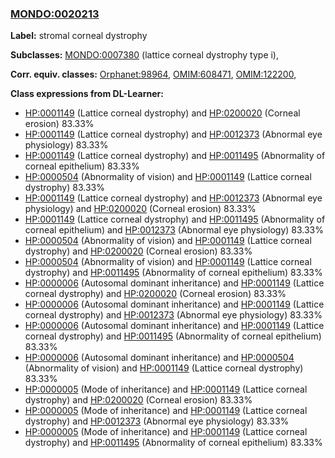 
### [MONDO:0020213](http://purl.obolibrary.org/obo/MONDO_0020213)
**Label:** stromal corneal dystrophy

**Subclasses:** [MONDO:0007380](http://purl.obolibrary.org/obo/MONDO_0007380) (lattice corneal dystrophy type i), 

**Corr. equiv. classes:** [Orphanet:98964](http://www.orpha.net/ORDO/Orphanet_98964), [OMIM:608471](http://purl.obolibrary.org/obo/OMIM_608471), [OMIM:122200](http://purl.obolibrary.org/obo/OMIM_122200), 

**Class expressions from DL-Learner:**

- [HP:0001149](http://purl.obolibrary.org/obo/HP_0001149) (Lattice corneal dystrophy) and [HP:0200020](http://purl.obolibrary.org/obo/HP_0200020) (Corneal erosion) 83.33%
- [HP:0001149](http://purl.obolibrary.org/obo/HP_0001149) (Lattice corneal dystrophy) and [HP:0012373](http://purl.obolibrary.org/obo/HP_0012373) (Abnormal eye physiology) 83.33%
- [HP:0001149](http://purl.obolibrary.org/obo/HP_0001149) (Lattice corneal dystrophy) and [HP:0011495](http://purl.obolibrary.org/obo/HP_0011495) (Abnormality of corneal epithelium) 83.33%
- [HP:0000504](http://purl.obolibrary.org/obo/HP_0000504) (Abnormality of vision) and [HP:0001149](http://purl.obolibrary.org/obo/HP_0001149) (Lattice corneal dystrophy) 83.33%
- [HP:0001149](http://purl.obolibrary.org/obo/HP_0001149) (Lattice corneal dystrophy) and [HP:0012373](http://purl.obolibrary.org/obo/HP_0012373) (Abnormal eye physiology) and [HP:0200020](http://purl.obolibrary.org/obo/HP_0200020) (Corneal erosion) 83.33%
- [HP:0001149](http://purl.obolibrary.org/obo/HP_0001149) (Lattice corneal dystrophy) and [HP:0011495](http://purl.obolibrary.org/obo/HP_0011495) (Abnormality of corneal epithelium) and [HP:0012373](http://purl.obolibrary.org/obo/HP_0012373) (Abnormal eye physiology) 83.33%
- [HP:0000504](http://purl.obolibrary.org/obo/HP_0000504) (Abnormality of vision) and [HP:0001149](http://purl.obolibrary.org/obo/HP_0001149) (Lattice corneal dystrophy) and [HP:0200020](http://purl.obolibrary.org/obo/HP_0200020) (Corneal erosion) 83.33%
- [HP:0000504](http://purl.obolibrary.org/obo/HP_0000504) (Abnormality of vision) and [HP:0001149](http://purl.obolibrary.org/obo/HP_0001149) (Lattice corneal dystrophy) and [HP:0011495](http://purl.obolibrary.org/obo/HP_0011495) (Abnormality of corneal epithelium) 83.33%
- [HP:0000006](http://purl.obolibrary.org/obo/HP_0000006) (Autosomal dominant inheritance) and [HP:0001149](http://purl.obolibrary.org/obo/HP_0001149) (Lattice corneal dystrophy) and [HP:0200020](http://purl.obolibrary.org/obo/HP_0200020) (Corneal erosion) 83.33%
- [HP:0000006](http://purl.obolibrary.org/obo/HP_0000006) (Autosomal dominant inheritance) and [HP:0001149](http://purl.obolibrary.org/obo/HP_0001149) (Lattice corneal dystrophy) and [HP:0012373](http://purl.obolibrary.org/obo/HP_0012373) (Abnormal eye physiology) 83.33%
- [HP:0000006](http://purl.obolibrary.org/obo/HP_0000006) (Autosomal dominant inheritance) and [HP:0001149](http://purl.obolibrary.org/obo/HP_0001149) (Lattice corneal dystrophy) and [HP:0011495](http://purl.obolibrary.org/obo/HP_0011495) (Abnormality of corneal epithelium) 83.33%
- [HP:0000006](http://purl.obolibrary.org/obo/HP_0000006) (Autosomal dominant inheritance) and [HP:0000504](http://purl.obolibrary.org/obo/HP_0000504) (Abnormality of vision) and [HP:0001149](http://purl.obolibrary.org/obo/HP_0001149) (Lattice corneal dystrophy) 83.33%
- [HP:0000005](http://purl.obolibrary.org/obo/HP_0000005) (Mode of inheritance) and [HP:0001149](http://purl.obolibrary.org/obo/HP_0001149) (Lattice corneal dystrophy) and [HP:0200020](http://purl.obolibrary.org/obo/HP_0200020) (Corneal erosion) 83.33%
- [HP:0000005](http://purl.obolibrary.org/obo/HP_0000005) (Mode of inheritance) and [HP:0001149](http://purl.obolibrary.org/obo/HP_0001149) (Lattice corneal dystrophy) and [HP:0012373](http://purl.obolibrary.org/obo/HP_0012373) (Abnormal eye physiology) 83.33%
- [HP:0000005](http://purl.obolibrary.org/obo/HP_0000005) (Mode of inheritance) and [HP:0001149](http://purl.obolibrary.org/obo/HP_0001149) (Lattice corneal dystrophy) and [HP:0011495](http://purl.obolibrary.org/obo/HP_0011495) (Abnormality of corneal epithelium) 83.33%


